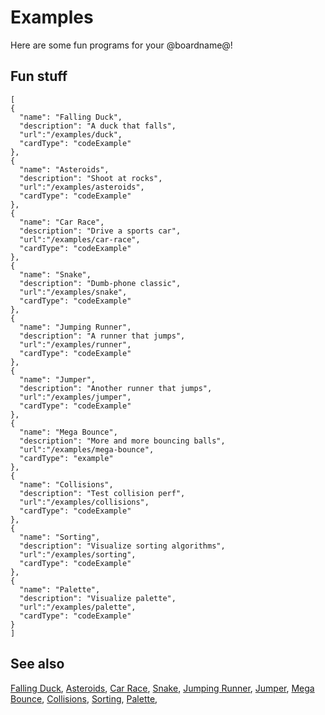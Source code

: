 # Examples

Here are some fun programs for your @boardname@!

## Fun stuff

```codecard
[
{
  "name": "Falling Duck",
  "description": "A duck that falls",
  "url":"/examples/duck",
  "cardType": "codeExample"
},
{
  "name": "Asteroids",
  "description": "Shoot at rocks",
  "url":"/examples/asteroids",
  "cardType": "codeExample"
},
{
  "name": "Car Race",
  "description": "Drive a sports car",
  "url":"/examples/car-race",
  "cardType": "codeExample"
},
{
  "name": "Snake",
  "description": "Dumb-phone classic",
  "url":"/examples/snake",
  "cardType": "codeExample"
},
{
  "name": "Jumping Runner",
  "description": "A runner that jumps",
  "url":"/examples/runner",
  "cardType": "codeExample"
},
{
  "name": "Jumper",
  "description": "Another runner that jumps",
  "url":"/examples/jumper",
  "cardType": "codeExample"
},
{
  "name": "Mega Bounce",
  "description": "More and more bouncing balls",
  "url":"/examples/mega-bounce",
  "cardType": "example"
},
{
  "name": "Collisions",
  "description": "Test collision perf",
  "url":"/examples/collisions",
  "cardType": "codeExample"
},
{
  "name": "Sorting",
  "description": "Visualize sorting algorithms",
  "url":"/examples/sorting",
  "cardType": "codeExample"
},
{
  "name": "Palette",
  "description": "Visualize palette",
  "url":"/examples/palette",
  "cardType": "codeExample"
}
]
```

## See also

[Falling Duck](/examples/duck),
[Asteroids](/examples/asteroids),
[Car Race](/examples/car-race),
[Snake](/examples/snake),
[Jumping Runner](/examples/runner),
[Jumper](/examples/jumper),
[Mega Bounce](/examples/mega-bounce),
[Collisions](/examples/collisions),
[Sorting](/examples/sorting),
[Palette](/examples/palette),
